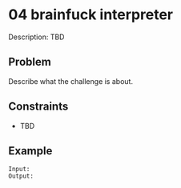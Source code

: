 # 04 brainfuck interpreter

Description: TBD

## Problem

Describe what the challenge is about.

## Constraints

- TBD

## Example

```
Input:
Output:
```
